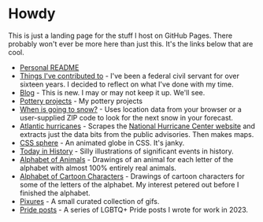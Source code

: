 ---
---

# Howdy

This is just a landing page for the stuff I host on GitHub Pages. There probably
won't ever be more here than just this. It's the links below that are cool.

- [Personal README](/readme)
- [Things I've contributed to](/work) - I've been a federal civil servant for
  over sixteen years. I decided to reflect on what I've done with my time.
- [Blog](/blog) - This is new. I may or may not keep it up. We'll see.
- [Pottery projects](/pottery-projects) - My pottery projects
- [When is going to snow?](/next-snow) - Uses location data from your browser or
  a user-supplied ZIP code to look for the next snow in your forecast.
- [Atlantic hurricanes](/atlantic-hurricanes) - Scrapes the [National Hurricane
  Center website](https://www.nhc.noaa.gov) and extracts just the data bits from
  the public advisories. Then makes maps.
- [CSS sphere](/css-sphere) - An animated globe in CSS. It's janky.
- [Today in History](/today-in-history) - Silly illustrations of significant
  events in history.
- [Alphabet of Animals](/animals) - Drawings of an animal for each letter of the
  alphabet with almost 100% entirely real animals.
- [Alphabet of Cartoon Characters](/toons) - Drawings of cartoon characters for
  some of the letters of the alphabet. My interest petered out before I finished
  the alphabet.
- [Pixures](/gifs) - A small curated collection of gifs.
- [Pride posts](/pride) - A series of LGBTQ+ Pride posts I wrote for work in 2023.
